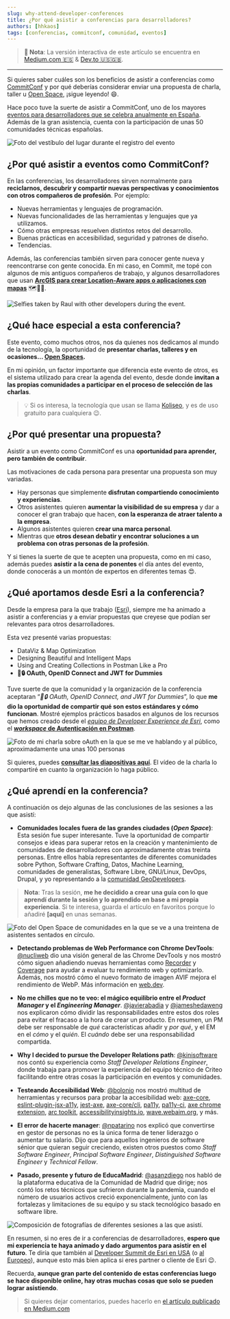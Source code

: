 ```yaml
---
slug: why-attend-developer-conferences
title: ¿Por qué asistir a conferencias para desarrolladores?
authors: [hhkaos]
tags: [conferencias, commitconf, comunidad, eventos]
---
```


> **📄 Nota**: La versión interactiva de este artículo se encuentra en [Medium.com 🇪🇸](https://medium.com/@hhkaos/por-qu%C3%A9-asistir-a-conferencias-para-desarrolladores-4c22cbe132cf) & [Dev.to 🇺🇸🇬🇧](https://dev.to/hhkaos/why-attend-developer-conferences-59b3).

---

Si quieres saber cuáles son los beneficios de asistir a conferencias como [CommitConf](https://2023.commit-conf.com/es/) y por qué deberías considerar enviar una propuesta de charla, taller u [Open Space](https://en.wikipedia.org/wiki/Open_Space_Technology), ¡sigue leyendo! 😄.

Hace poco tuve la suerte de asistir a CommitConf, uno de los mayores [eventos para desarrolladores que se celebra anualmente en España](https://twitter.com/i/lists/1571289000886910977/members). Además de la gran asistencia, cuenta con la participación de unas 50 comunidades técnicas españolas.

![Foto del vestíbulo del lugar durante el registro del evento](./commitconf23-checkin.jpg)

## ¿Por qué asistir a eventos como CommitConf?

En las conferencias, los desarrolladores sirven normalmente para **reciclarnos, descubrir y compartir nuevas perspectivas y conocimientos con otros compañeros de profesión**. Por ejemplo:

* Nuevas herramientas y lenguajes de programación.
* Nuevas funcionalidades de las herramientas y lenguajes que ya utilizamos.
* Cómo otras empresas resuelven distintos retos del desarrollo.
* Buenas prácticas en accesibilidad, seguridad y patrones de diseño.
* Tendencias.

Además, las conferencias también sirven para conocer gente nueva y reencontrarse con gente conocida. En mi caso, en Commit, me topé con algunos de mis antiguos compañeros de trabajo, y algunos desarrolladores que usan **[ArcGIS para crear Location-Aware apps o aplicaciones con mapas](https://developers.arcgis.com/documentation/mapping-apis-and-services/)** 🗺️📍😄.

![Selfies taken by Raul with other developers during the event.](./commitconf23-developers.jpg)

## ¿Qué hace especial a esta conferencia?

Este evento, como muchos otros, nos da quienes nos dedicamos al mundo de la tecnología, la oportunidad de **presentar charlas, talleres y en ocasiones… [Open Spaces](https://en.wikipedia.org/wiki/Open_Space_Technology).**


En mi opinión, un factor importante que diferencia este evento de otros, es el sistema utilizado para crear la agenda del evento, desde donde **invitan a las propias comunidades a participar en el proceso de selección de las charlas**.

> 💡 Si os interesa, la tecnología que usan se llama [Koliseo](https://koliseo.com/), y es de uso gratuito para cualquiera 😉.

## ¿Por qué presentar una propuesta?


Asistir a un evento como CommitConf es una **oportunidad para aprender, pero también de contribuir**.

Las motivaciones de cada persona para presentar una propuesta son muy variadas.

* Hay personas que simplemente **disfrutan compartiendo conocimiento y experiencias**.
* Otros asistentes quieren **aumentar la visibilidad de su empresa** y dar a conocer el gran trabajo que hacen, **con la esperanza de atraer talento a la empresa**.
* Algunos asistentes quieren **crear una marca personal**.
* Mientras que **otros desean debatir y encontrar soluciones a un problema con otras personas de la profesión**.

Y si tienes la suerte de que te acepten una propuesta, como en mi caso, además puedes **asistir a la cena de ponentes** el día antes del evento, donde conocerás a un montón de expertos en diferentes temas 😍.

## ¿Qué aportamos desde Esri a la conferencia?

Desde la empresa para la que trabajo ([Esri](http://esri.com/)), siempre me ha animado a asistir a conferencias y a enviar propuestas que creyese que podían ser relevantes para otros desarrolladores.

Esta vez presenté varias propuestas:

* DataViz & Map Optimization
* Designing Beautiful and Intelligent Maps
* Using and Creating Collections in Postman Like a Pro
* **🔑🔒 OAuth, OpenID Connect and JWT for Dummies**

Tuve suerte de que la comunidad y la organización de la conferencia aceptaran “*🔑🔒 OAuth, OpenID Connect, and JWT for Dummies*”, lo que **me dio la oportunidad de compartir qué son estos estándares y cómo funcionan**. Mostré ejemplos prácticos basados en algunos de los recursos que hemos creado desde el *[equipo de Developer Experience de Esri](https://www.youtube.com/playlist?list=PL0VMTWv3XRwWL4zG7rB8SlHkE5XXbd5OW)*, como el [***workspace* de Autenticación en Postman**](https://www.postman.com/esridevs/workspace/authentication-in-arcgis/overview).

![Foto de mi charla sobre oAuth en la que se me ve hablando y al público, aproximadamente una unas 100 personas](./commitconf23-raul-jimenez-ortega.jpg)

Si quieres, puedes **[consultar las diapositivas aquí](https://bit.ly/oauth-commit)**. El vídeo de la charla lo compartiré en cuanto la organización lo haga público.

## ¿Qué aprendí en la conferencia?

A continuación os dejo algunas de las conclusiones de las sesiones a las que asistí:

* **Comunidades locales fuera de las grandes ciudades (*Open Space*)**: Esta sesión fue super interesante. Tuve la oportunidad de compartir consejos e ideas para superar retos en la creación y mantenimiento de comunidades de desarrolladores con aproximadamente otras treinta personas. Entre ellos había representantes de diferentes comunidades sobre Python, Software Crafting, Datos, Machine Learning, comunidades de generalistas, Software Libre, GNU/Linux, DevOps, Drupal, y yo representando a la [comunidad GeoDevelopers](https://meetup.com/es-ES/geo-developers).

> **Nota**: Tras la sesión, **me he decidido a crear una guía con lo que aprendí durante la sesión y lo aprendido en base a mi propia experiencia**. Si te interesa, guarda el artículo en favoritos porque lo añadiré **[aquí]** en unas semanas.

![Foto del Open Space de comunidades en la que se ve a una treintena de asistentes sentados en círculo.](./commitcont23-openspace.jpg)

* **Detectando problemas de Web Performance con Chrome DevTools**: [@nucliweb](http://twitter.com/nucliweb) dio una visión general de las Chrome DevTools y nos mostró cómo siguen añadiendo nuevas herramientas como [Recorder](https://developer.chrome.com/docs/devtools/recorder/) y [Coverage](https://developer.chrome.com/docs/devtools/coverage/) para ayudar a evaluar tu rendimiento web y optimizarlo. Además, nos mostró cómo el nuevo formato de imagen AVIF mejora el rendimiento de WebP. Más información en [web.dev](https://web.dev/).

* **No me chilles que no te veo: el mágico equilibrio entre el *Product Manager* y el *Engineering Manager***. [@javierabadia](http://twitter.com/javierabadia) y [@jameshedaweng](http://twitter.com/jameshedaweng) nos explicaron cómo dividir las responsabilidades entre estos dos roles para evitar el fracaso a la hora de crear un producto. En resumen, un PM debe ser responsable de *qué* características añadir y *por qué*, y el EM en el *cómo* y el *quién*. El *cuándo* debe ser una responsabilidad compartida.

* **Why I decided to pursue the Developer Relations path**: [@kinisoftware](http://twitter.com/kinisoftware) nos contó su experiencia como *Staff Developer Relations Engineer*, donde trabaja para promover la experiencia del equipo técnico de Criteo facilitando entre otras cosas la participación en eventos y comunidades.

* **Testeando Accesibilidad Web**: [@bolonio](https://twitter.com/bolonio) nos mostró multitud de herramientas y recursos para probar la accesibilidad web: [axe-core](https://github.com/dequelabs/axe-core), [eslint-plugin-jsx-a11y](https://www.npmjs.com/package/eslint-plugin-jsx-a11y), [jest-axe](https://www.npmjs.com/package/jest-axe), [axe-core/cli](https://www.npmjs.com/package/@axe-core/cli), [pa11y](https://pa11y.org/), [pa11y-ci](https://github.com/pa11y/pa11y-ci), [axe chrome extension](http://deque.com/axe), [arc toolkit](http://paciellogroup.com/toolkit), [accessibilityinsights.io](http://accessibilityinsights.io/), [wave.webaim.org](https://wave.webaim.org/), y más.

* **El error de hacerte manager**: [@npatarino](https://twitter.com/npatarino) nos explicó que convertirse en gestor de personas no es la única forma de tener liderazgo o aumentar tu salario. Dijo que para aquellos ingenieros de software sénior que quieran seguir creciendo, existen otros puestos como *Staff Software Engineer*, *Principal Software Engineer*, *Distinguished Software Engineer* y *Technical Fellow*.

* **Pasado, presente y futuro de EducaMadrid**: [@asanzdiego](https://twitter.com/asanzdiego) nos habló de la plataforma educativa de la Comunidad de Madrid que dirige; nos contó los retos técnicos que sufrieron durante la pandemia, cuando el número de usuarios activos creció exponencialmente, junto con las fortalezas y limitaciones de su equipo y su stack tecnológico basado en software libre.


![Composición de fotografías de diferentes sesiones a las que asistí.](./commitconf23-techsessions.jpg)

En resumen, si no eres de ir a conferencias de desarrolladores, **espero que mi experiencia te haya animado y dado argumentos para asistir en el futuro**. Te diría que también al [Developer Summit de Esri en USA](https://www.esri.com/en-us/about/events/devsummit/save-date) (o [al Europeo](https://www.esri.com/en-us/about/events/devsummit-europe/save-date)), aunque esto más bien aplica si eres partner o cliente de Esri 😉.

Recuerda, **aunque gran parte del contenido de estas conferencias luego se hace disponible online, hay otras muchas cosas que solo se pueden lograr asistiendo**.

> Si quieres dejar comentarios, puedes hacerlo en [el artículo publicado en Medium.com](https://medium.com/@hhkaos/por-qu%C3%A9-asistir-a-conferencias-para-desarrolladores-4c22cbe132cf)